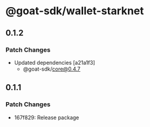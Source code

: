 # @goat-sdk/wallet-starknet

## 0.1.2

### Patch Changes

- Updated dependencies [a21a1f3]
  - @goat-sdk/core@0.4.7

## 0.1.1

### Patch Changes

- 167f829: Release package
